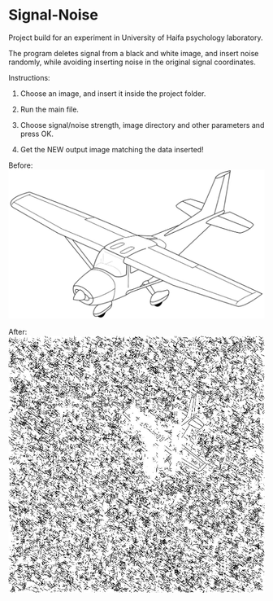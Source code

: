 # Signal-Noise

Project build for an experiment in University of Haifa psychology laboratory.

The program deletes signal from a black and white image, and insert noise randomly, while avoiding inserting noise in the original signal coordinates.

Instructions:

1. Choose an image, and insert it inside the project folder.

2. Run the main file.

3. Choose signal/noise strength, image directory and other parameters and press OK.

4. Get the NEW output image matching the data inserted!

Before:
![alt text](https://github.com/GabrielMandler/Signal-Noise/blob/master/pictures/airplane3.jpg?raw=true)

After:
![alt text](https://github.com/GabrielMandler/Signal-Noise/blob/master/pictures/airplaneFinal2.jpg?raw=true)
